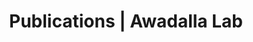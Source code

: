---
title: Publications | Awadalla Lab
permalink: /publications/
published: false
isPublic_b: true

publicationType_txt: journal
title_txt: "Allele-specific expression reveals interactions between genetic variation and environment."
pmid_tl: 28530654
publishDate_tdt: "2017-07-01T07:23:33.000Z"
journalTitle_txt: "Nature methods"
volume_tl: 14
issue_tl: 7
doi_txt: "10.1038/nmeth.4298"
authors_list: 
  - author_txt: "Knowles DA"
  - author_txt: "Davis JR"
  - author_txt: "Edgington H"
  - author_txt: "Raj A"
  - author_txt: "Favé MJ"
  - author_txt: "Zhu X"
  - author_txt: "Potash JB"
  - author_txt: "Weissman MM"
  - author_txt: "Shi J"
  - author_txt: "Levinson DF"
  - author_txt: "Awadalla P"
  - author_txt: "Mostafavi S"
  - author_txt: "Montgomery SB"
  - author_txt: "Battle A"
---